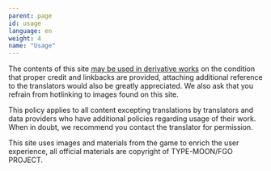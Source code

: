 ```yaml
---
parent: page
id: usage
language: en
weight: 4
name: "Usage"
---
```


The contents of this site <a href="https://creativecommons.org/licenses/by-sa/4.0/">may be used in derivative works</a> on the condition that proper credit and linkbacks are provided, attaching additional reference to the translators would also be greatly appreciated. We also ask that you refrain from hotlinking to images found on this site.

This policy applies to all content excepting translations by translators and data providers who have additional policies regarding usage of their work. When in doubt, we recommend you contact the translator for permission.

This site uses images and materials from the game to enrich the user experience, all official materials are copyright of TYPE-MOON/FGO PROJECT.
